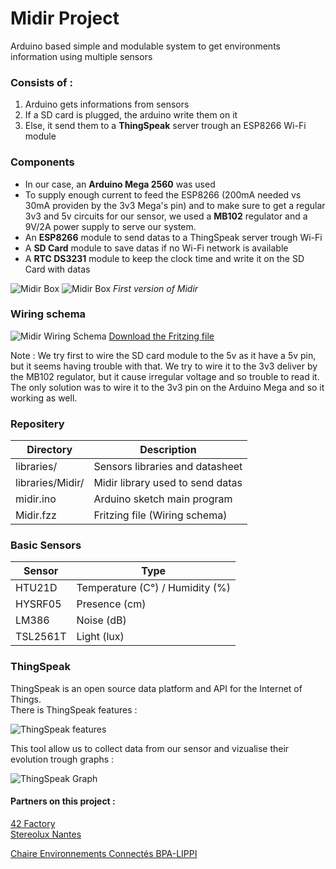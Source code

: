 Midir Project
==========

Arduino based simple and modulable system to get environments information using multiple sensors

### Consists of :
1. Arduino gets informations from sensors
2. If a SD card is plugged, the arduino write them on it
3. Else, it send them to a **ThingSpeak** server trough an ESP8266 Wi-Fi module

### Components
- In our case, an **Arduino Mega 2560** was used
- To supply enough current to feed the ESP8266 (200mA needed vs 30mA providen by the 3v3 Mega's pin) and to make sure to get a regular 3v3 and 5v circuits for our sensor, we used a **MB102** regulator and a 9V/2A power supply to serve our system.
- An **ESP8266** module to send datas to a ThingSpeak server trough Wi-Fi
- A **SD Card** module to save datas if no Wi-Fi network is available
- A **RTC DS3231** module to keep the clock time and write it on the SD Card with datas

![Midir Box](http://img4.hostingpics.net/pics/360237allinone.jpg)
![Midir Box](http://img4.hostingpics.net/pics/51351820160304115252.jpg)
_First version of Midir_

### Wiring schema

![Midir Wiring Schema](http://img15.hostingpics.net/pics/222695Midirbb.png)
[Download the Fritzing file](https://github.com/42Factory/Midir/raw/master/Midir.fzz)

Note : We try first to wire the SD card module to the 5v as it have a 5v pin, but it seems having trouble with that. We try to wire it to the 3v3 deliver by the MB102 regulator, but it cause irregular voltage and so trouble to read it. The only solution was to wire it to the 3v3 pin on the Arduino Mega and so it working as well.

### Repositery
|Directory                 |Description                                                |
|--------------------------|-----------------------------------------------------------|
|libraries/                |Sensors libraries and datasheet                            |
|libraries/Midir/          |Midir library used to send datas                           |
|midir.ino                 |Arduino sketch main program                                |
|Midir.fzz                 |Fritzing file (Wiring schema)                              |

### Basic Sensors
|Sensor         |Type                                  |
|---------------|--------------------------------------|
|HTU21D         |Temperature (C°) / Humidity (%)       |
|HYSRF05        |Presence (cm)                         |
|LM386          |Noise (dB)                            |
|TSL2561T       |Light (lux)                           |

### ThingSpeak

ThingSpeak is an open source data platform and API for the Internet of Things.   
There is ThingSpeak features : 

![ThingSpeak features](http://img4.hostingpics.net/pics/856325Image011.png)

This tool allow us to collect data from our sensor and vizualise their evolution trough graphs :

![ThingSpeak Graph](http://img4.hostingpics.net/pics/265987Image010.png)

#### Partners on this project :
[42 Factory](http://42factory.com)  
[Stereolux Nantes](http://www.stereolux.org)

[Chaire Environnements Connectés BPA-LIPPI](http://blogs.lecolededesign.com/environnementsconnectes)
